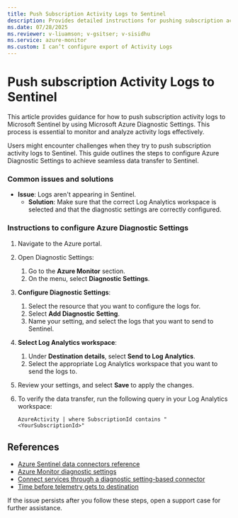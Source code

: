 ```yaml
---
title: Push Subscription Activity Logs to Sentinel
description: Provides detailed instructions for pushing subscription activity logs to Sentinel.
ms.date: 07/28/2025
ms.reviewer: v-liuamson; v-gsitser; v-sisidhu
ms.service: azure-monitor
ms.custom: I can’t configure export of Activity Logs
---
```


# Push subscription Activity Logs to Sentinel

This article provides guidance for how to push subscription activity logs to Microsoft Sentinel by using Microsoft Azure Diagnostic Settings. This process is essential to  monitor and analyze activity logs effectively.

Users might encounter challenges when they try to push subscription activity logs to Sentinel. This guide outlines the steps to configure Azure Diagnostic Settings to achieve seamless data transfer to Sentinel.

### Common issues and solutions

- **Issue**: Logs aren't appearing in Sentinel.
  - **Solution**: Make sure that the correct Log Analytics workspace is selected and that the diagnostic settings are correctly configured.

### Instructions to configure Azure Diagnostic Settings

1. Navigate to the Azure portal.

2. Open Diagnostic Settings:
   1. Go to the **Azure Monitor** section.
   1. On the menu, select **Diagnostic Settings**.

3. **Configure Diagnostic Settings**:
   1. Select the resource that you want to configure the logs for.
   1. Select **Add Diagnostic Setting**.
   1. Name your setting, and select the logs that you want to send to Sentinel.

4. **Select Log Analytics workspace**:
   1. Under **Destination details**, select **Send to Log Analytics**.
   1. Select the appropriate Log Analytics workspace that you want to send the logs to.

5. Review your settings, and select **Save** to apply the changes.

6. To verify the data transfer, run the following query in your Log Analytics workspace:

   ```plaintext
   AzureActivity | where SubscriptionId contains "<YourSubscriptionId>"
   ```

## References

- [Azure Sentinel data connectors reference](/azure/sentinel/data-connectors-reference)
- [Azure Monitor diagnostic settings](/azure/azure-monitor/platform/diagnostic-settings?tabs=CMD)
- [Connect services through a diagnostic setting-based connector](/azure/sentinel/connect-services-diagnostic-setting-based#connect-via-a-diagnostic-setting-based-connector-managed-by-azure-policy)
- [Time before telemetry gets to destination](/azure/azure-monitor/platform/diagnostic-settings#time-before-telemetry-gets-to-destination)

If the issue persists after you follow these steps, open a support case for further assistance.

